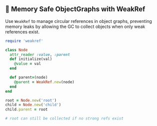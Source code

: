## 🔄 Memory Safe ObjectGraphs with WeakRef

Use `WeakRef` to manage circular references in object graphs, preventing memory leaks by allowing the GC to collect objects when only weak references exist.

```ruby
require 'weakref'

class Node
  attr_reader :value, :parent
  def initialize(val)
    @value = val
  end

  def parent=(node)
    @parent = WeakRef.new(node)
  end
end

root = Node.new('root')
child = Node.new('child')
child.parent = root

# root can still be collected if no strong refs exist
```